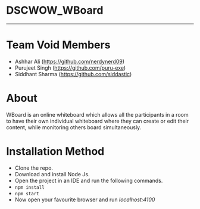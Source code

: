 # DSCWOW_WBoard
---
# Team Void Members
- Ashhar Ali (https://github.com/nerdynerd09)
- Purujeet Singh (https://github.com/puru-exe)
- Siddhant Sharma (https://github.com/siddastic)
 
 # About 
  
 WBoard is an online whiteboard which allows all the participants in a room to have their own individual whiteboard where they can create or edit their content,
 while monitoring others board simultaneously.
 
 # Installation Method
 
 - Clone the repo.
 - Download and install Node Js.
 - Open the project in an IDE and run the following commands.
 - ```npm install```
 - ```npm start```
 - Now open your favourite browser and run _localhost:4100_
